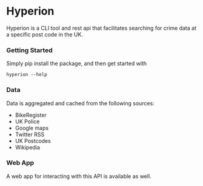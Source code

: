 # Hyperion

Hyperion is a CLI tool and rest api that facilitates searching for crime data
at a specific post code in the UK.

### Getting Started

Simply pip install the package, and then get started with

    hyperion --help

### Data

Data is aggregated and cached from the following sources:

- BikeRegister
- UK Police
- Google maps
- Twitter RSS
- UK Postcodes
- Wikipedia

### Web App

A web app for interacting with this API is available as well.